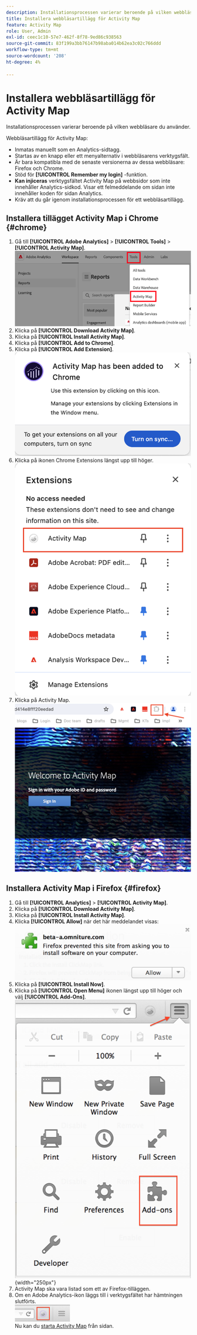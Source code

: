 ```yaml
---
description: Installationsprocessen varierar beroende på vilken webbläsare du använder.
title: Installera webbläsartillägg för Activity Map
feature: Activity Map
role: User, Admin
exl-id: ceec1c10-57e7-462f-8f78-9ed86c938563
source-git-commit: 83f199a3bb76147b98aba014b62ea3c02c766ddd
workflow-type: tm+mt
source-wordcount: '208'
ht-degree: 4%

---
```


# Installera webbläsartillägg för Activity Map

Installationsprocessen varierar beroende på vilken webbläsare du använder.

Webbläsartillägg för Activity Map:

* Inmatas manuellt som en Analytics-sidtagg.
* Startas av en knapp eller ett menyalternativ i webbläsarens verktygsfält.
* Är bara kompatibla med de senaste versionerna av dessa webbläsare: Firefox och Chrome.
* Stöd för **[!UICONTROL Remember my login]** -funktion.
* **Kan injiceras** verktygsfältet Activity Map på webbsidor som inte innehåller Analytics-sidkod. Visar ett felmeddelande om sidan inte innehåller koden för sidan Analytics.
* Kräv att du går igenom installationsprocessen för ett webbläsartillägg.

## Installera tillägget Activity Map i Chrome {#chrome}

1. Gå till **[!UICONTROL Adobe Analytics]** > **[!UICONTROL Tools]** > **[!UICONTROL Activity Map]**.  ![](assets/install_am.png)
1. Klicka på **[!UICONTROL Download Activity Map]**.
1. Klicka på **[!UICONTROL Install Activity Map]**.
1. Klicka på **[!UICONTROL Add to Chrome]**.
1. Klicka på **[!UICONTROL Add Extension]**.
   ![Lägg till Chrome-tillägg](assets/chrome1.png)
1. Klicka på ikonen Chrome Extensions längst upp till höger.
   ![Activity Map](assets/chrome2.png)
1. Klicka på Activity Map.
   ![Starta Activity Map](assets/chrome3.png)

## Installera Activity Map i Firefox {#firefox}

1. Gå till **[!UICONTROL Analytics]** > **[!UICONTROL Activity Map]**.
1. Klicka på **[!UICONTROL Download Activity Map]**.
1. Klicka på **[!UICONTROL Install Activity Map]**.
1. Klicka **[!UICONTROL Allow]** när det här meddelandet visas: ![](assets/firefox_install2.png)
1. Klicka på **[!UICONTROL Install Now]**.
1. Klicka på **[!UICONTROL Open Menu]** ikonen längst upp till höger och välj **[!UICONTROL Add-Ons]**. ![](assets/firefox_install3.png){width="250px"}
1. Activity Map ska vara listad som ett av Firefox-tilläggen.
1. Om en Adobe Analytics-ikon läggs till i verktygsfältet har hämtningen slutförts. <br/><img src="./assets/an_icon.png" width="150px"/><br/>Nu kan du [starta Activity Map](/help/analyze/activity-map/activitymap-getting-started/activitymap-launch.md) från sidan.

